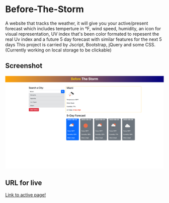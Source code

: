 # Before-The-Storm

A website that tracks the weather, it will give you your active/present forecast which includes temperture in °F, wind speed, humidity, an icon for visual representation, UV index that's been color formated to repesent the real Uv index and a future 5 day forecast with similar features for the next 5 days This project is carried by Jscript, Bootstrap, jQuery and some CSS. (Currently working on local storage to be clickable)

## Screenshot

![B4theStorm](./assets/img/B4theStormWeb.png)

## URL for live

[Link to active page!](https://jblay10.github.io/Before-The-Storm/)
